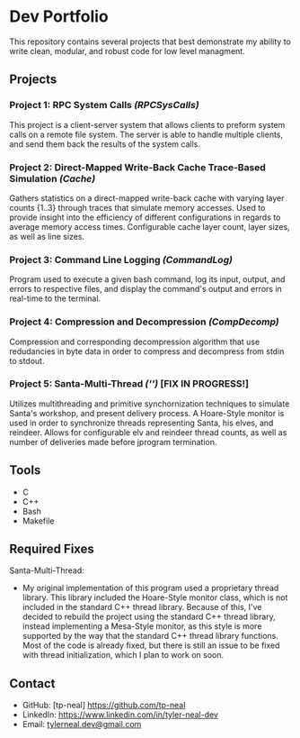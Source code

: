 # Dev Portfolio

This repository contains several projects that best demonstrate my ability to write clean, modular, and robust code for low level managment.

## Projects

### Project 1: RPC System Calls *(RPCSysCalls)*

This project is a client-server system that allows clients to preform system calls on a remote file system. The server is able to handle multiple clients, and send them back the results of the system calls.

### Project 2: Direct-Mapped Write-Back Cache Trace-Based Simulation *(Cache)*

Gathers statistics on a direct-mapped write-back cache with varying layer counts {1..3} through traces that simulate memory accesses. Used to provide insight into the efficiency of different configurations in regards to average memory access times. Configurable cache layer count, layer sizes, as well as line sizes.

### Project 3: Command Line Logging *(CommandLog)*

Program used to execute a given bash command, log its input, output, and errors to respective files, and display the command's output and errors in real-time to the terminal.

### Project 4: Compression and Decompression *(CompDecomp)*

Compression and corresponding decompression algorithm that use redudancies in byte data in order to compress and decompress from stdin to stdout.

### Project 5: Santa-Multi-Thread *('')* **[FIX IN PROGRESS!]**

Utilizes multithreading and primitive synchornization techniques to simulate Santa's workshop, and present delivery process. A Hoare-Style monitor is used in order to synchronize threads representing Santa, his elves, and reindeer. Allows for configurable elv and reindeer thread counts, as well as number of deliveries made before jprogram termination.

## Tools

- C
- C++
- Bash
- Makefile

## Required Fixes

Santa-Multi-Thread:
- My original implementation of this program used a proprietary thread library. This library included the Hoare-Style monitor class, which is not included in the standard C++ thread library. Because of this, I've decided to rebuild the project using the standard C++ thread library, instead implementing a Mesa-Style monitor, as this style is more supported by the way that the standard C++ thread library functions. Most of the code is already fixed, but there is still an issue to be fixed with thread initialization, which I plan to work on soon.

## Contact
- GitHub: [tp-neal] https://github.com/tp-neal
- LinkedIn: https://www.linkedin.com/in/tyler-neal-dev
- Email: tylerneal.dev@gmail.com